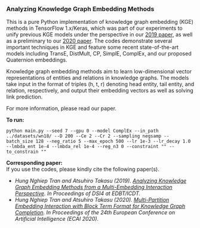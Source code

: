 ### Analyzing Knowledge Graph Embedding Methods

This is a pure Python implementation of knowledge graph embedding (KGE) methods in TensorFlow 1.x/Keras, which was part of our experiments to unify previous KGE models under the perspective in our [2019 paper](https://arxiv.org/abs/1903.11406), as well as a preliminary to our [2020 paper](https://arxiv.org/abs/2006.16365). The codes demonstrate several important techniques in KGE and feature some recent state-of-the-art models including TransE, DistMult, CP, SimplE, ComplEx, and our proposed Quaternion embeddings.

Knowledge graph embedding methods aim to learn low-dimensional vector representations of entities and relations in knowledge graphs. The models take input in the format of triples (h, t, r) denoting head entity, tail entity, and relation, respectively, and output their embedding vectors as well as solving link prediction.

For more information, please read our paper.

**To run:**  
```shell script
python main.py --seed 7 --gpu 0 --model ComplEx --in_path ../datasets/wn18/ --D 200 --Ce 2 --Cr 2 --sampling negsamp --batch_size 128 --neg_ratio 5 --max_epoch 500 --lr 1e-3 --lr_decay 1.0 --lmbda_ent 1e-4 --lmbda_rel 1e-4 --reg_n3 0 --constraint "" --to_constrain ""
```

**Corresponding paper:**  
If you use the codes, please kindly cite the following paper(s).  
- *Hung Nghiep Tran and Atsuhiro Takasu (2019). <a href="https://arxiv.org/abs/1903.11406" target="_blank">Analyzing Knowledge Graph Embedding Methods from a Multi-Embedding Interaction Perspective</a>. In Proceedings of DSI4 at EDBT/ICDT.*  
- *Hung Nghiep Tran and Atsuhiro Takasu (2020). <a href="https://arxiv.org/abs/2006.16365" target="_blank">Multi-Partition Embedding Interaction with Block Term Format for Knowledge Graph Completion</a>. In Proceedings of the 24th European Conference on Artificial Intelligence (ECAI 2020).*  

